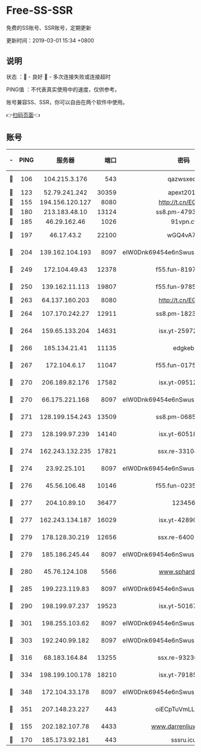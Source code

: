 # Free-SS-SSR

免费的SS账号、SSR账号，定期更新

更新时间：2019-03-01 15:34 +0800

## 说明

状态     ：🙂 - 良好 🙁 - 多次连接失败或连接超时

PING值   ：不代表真实使用中的速度，仅供参考。

账号兼容SS、SSR，你可以自由在两个软件中使用。

👉[扫码页面](https://liesauer.github.io/free-ss-ssr.github.io/)👈

## 账号

|-|PING|服务器|端口|密码|加密方式|区域|
|:----:|:----:|:-----:|-----:|:----:|:----:|:----:|
|🙂|106|104.215.3.176|543|qazwsxedc|aes-256-gcm|JP|
|🙂|123|52.79.241.242|30359|apext2019|chacha20|KR|
|🙂|155|194.156.120.127|8080|http://t.cn/EGJIyrl|rc4-md5|RU|
|🙂|180|213.183.48.10|13124|ss8.pm-47930159|rc4-md5|RU|
|🙂|185|46.29.162.46|1026|91vpn.cf|rc4-md5|RU|
|🙂|197|46.17.43.2|22100|wGQ4vA7D|aes-256-gcm|RU|
|🙂|204|139.162.104.193|8097|eIW0Dnk69454e6nSwuspv9DmS201tQ0D|aes-256-cfb|JP|
|🙂|249|172.104.49.43|12378|f55.fun-81974133|aes-256-cfb|SG|
|🙂|250|139.162.11.113|19807|f55.fun-97859727|aes-256-cfb|SG|
|🙂|263|64.137.160.203|8080|http://t.cn/EGJIyrl|rc4-md5|CA|
|🙂|264|107.170.242.27|12911|ss8.pm-18239043|aes-256-cfb|US|
|🙂|264|159.65.133.204|14631|isx.yt-25972344|aes-256-cfb|SG|
|🙂|266|185.134.21.41|11135|edgkeb|aes-256-cfb|GB|
|🙂|267|172.104.6.17|11047|f55.fun-01756679|aes-256-cfb|US|
|🙂|270|206.189.82.176|17582|isx.yt-09512157|aes-256-cfb|SG|
|🙂|270|66.175.221.168|8097|eIW0Dnk69454e6nSwuspv9DmS201tQ0D|aes-256-cfb|US|
|🙂|271|128.199.154.243|13509|ss8.pm-06850813|aes-256-cfb|SG|
|🙂|273|128.199.97.239|14140|isx.yt-60518529|aes-256-cfb|SG|
|🙂|274|162.243.132.235|17821|ssx.re-33104069|aes-256-cfb|US|
|🙂|274|23.92.25.101|8097|eIW0Dnk69454e6nSwuspv9DmS201tQ0D|aes-256-cfb|US|
|🙂|276|45.56.106.48|10146|f55.fun-02359224|aes-256-cfb|US|
|🙂|277|204.10.89.10|36477|123456|aes-256-cfb|US|
|🙂|277|162.243.134.187|16029|isx.yt-42890959|aes-256-cfb|US|
|🙂|279|178.128.30.219|12656|ssx.re-64001982|aes-256-cfb|SG|
|🙂|279|185.186.245.44|8097|eIW0Dnk69454e6nSwuspv9DmS201tQ0D|aes-256-cfb|NL|
|🙂|280|45.76.124.108|5566|www.sphard.com|aes-256-cfb|AU|
|🙂|285|199.223.119.83|8097|eIW0Dnk69454e6nSwuspv9DmS201tQ0D|aes-256-cfb|US|
|🙂|290|198.199.97.237|19523|isx.yt-50167481|aes-256-cfb|US|
|🙂|301|198.255.103.62|8097|eIW0Dnk69454e6nSwuspv9DmS201tQ0D|aes-256-cfb|US|
|🙂|303|192.240.99.182|8097|eIW0Dnk69454e6nSwuspv9DmS201tQ0D|aes-256-cfb|US|
|🙂|316|68.183.164.84|13255|ssx.re-93230517|aes-256-cfb|US|
|🙂|334|198.199.100.178|18210|isx.yt-79185401|aes-256-cfb|US|
|🙂|348|172.104.33.178|8097|eIW0Dnk69454e6nSwuspv9DmS201tQ0D|aes-256-cfb|SG|
|🙂|351|207.148.23.227|443|oiECpTuVmLLxk4Ts|aes-256-cfb|US|
|🙂|155|202.182.107.78|4433|www.darrenliuwei.com|aes-256-cfb|JP|
|🙁|170|185.173.92.181|443|sssru.icu|rc4-md5|RU|
